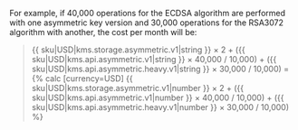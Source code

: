 For example, if 40,000 operations for the ECDSA algorithm are performed with one asymmetric key version and 30,000 operations for the RSA3072 algorithm with another, the cost per month will be:

> {{ sku|USD|kms.storage.asymmetric.v1|string }}&nbsp;×&nbsp;2 + ({{ sku|USD|kms.api.asymmetric.v1|string }}&nbsp;×&nbsp;40,000&nbsp;/&nbsp;10,000) + ({{ sku|USD|kms.api.asymmetric.heavy.v1|string }}&nbsp;×&nbsp;30,000&nbsp;/&nbsp;10,000) = {% calc [currency=USD] {{ sku|USD|kms.storage.asymmetric.v1|number }} × 2 + ({{ sku|USD|kms.api.asymmetric.v1|number }} × 40,000 / 10,000) + ({{ sku|USD|kms.api.asymmetric.heavy.v1|number }} × 30,000 / 10,000) %}